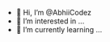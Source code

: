 - 👋 Hi, I’m @AbhiiCodez
- 👀 I’m interested in ...
- 🌱 I’m currently learning ...


<!---
AbhiiCodez/AbhiiCodez is a ✨ special ✨ repository because its `README.md` (this file) appears on your GitHub profile.
You can click the Preview link to take a look at your changes.
--->
